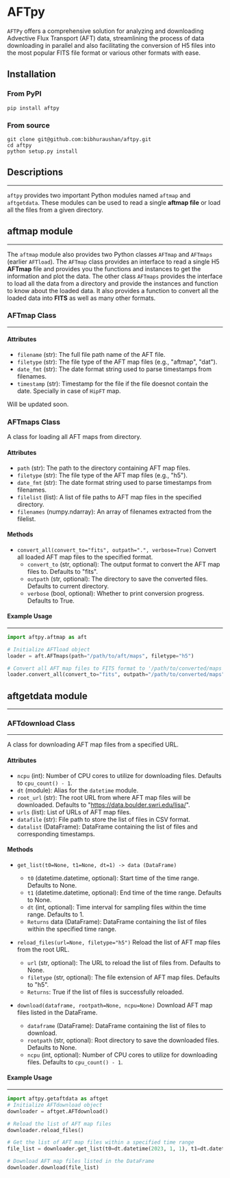 # AFTpy

`AFTPy` offers a comprehensive solution for
analyzing and downloading Advective Flux Transport (AFT) data,
streamlining the process of data downloading in parallel and
also facilitating the conversion of H5 files into the most popular
FITS file format or various other formats with ease.

## Installation

### From PyPI

```shell
pip install aftpy
```

### From source

```shell
git clone git@github.com:bibhuraushan/aftpy.git
cd aftpy
python setup.py install
```

## Descriptions

---

`aftpy` provides two important Python modules named `aftmap` and `aftgetdata`. These modules can be used
to read a single **aftmap file** or load all the files from a given directory.

## aftmap module

---

The `aftmap` module also provides two Python classes `AFTmap` and `AFTmaps` (earlier `AFTload`). The `AFTmap` class
provides an interface to read a single H5 **AFTmap** file and provides you the functions and instances 
to get the information and plot the data. The other class `AFTmaps` provides the interface to load 
all the data from a directory and provide the instances and function to know about the loaded data. It also
provides a function to convert all the loaded data into **FITS** as well as many other formats.

### AFTmap Class

---

#### Attributes
- `filename` (str): The full file path name of the AFT file.
- `filetype` (str): The file type of the AFT map files (e.g., "aftmap", "dat").
- `date_fmt` (str): The date format string used to parse timestamps from filenames.
- `timestamp` (str): Timestamp for the file if the file doesnot contain the date.
   Specially in case of `HipFT` map.

Will be updated soon. 

### AFTmaps Class

A class for loading all AFT maps from directory.

#### Attributes

- `path` (str): The path to the directory containing AFT map files.
- `filetype` (str): The file type of the AFT map files (e.g., "h5").
- `date_fmt` (str): The date format string used to parse timestamps from filenames.
- `filelist` (list): A list of file paths to AFT map files in the specified directory.
- `filenames` (numpy.ndarray): An array of filenames extracted from the filelist.

#### Methods

- `convert_all(convert_to="fits", outpath=".", verbose=True)` Convert all loaded AFT map files to the specified format.
  - `convert_to` (str, optional): The output format to convert the AFT map files to. Defaults to "fits".
  - `outpath` (str, optional): The directory to save the converted files. Defaults to current directory.
  - `verbose` (bool, optional): Whether to print conversion progress. Defaults to True.

#### Example Usage

---

```python
import aftpy.aftmap as aft

# Initialize AFTload object
loader = aft.AFTmaps(path="/path/to/aft/maps", filetype="h5")

# Convert all AFT map files to FITS format to '/path/to/converted/maps'
loader.convert_all(convert_to="fits", outpath="/path/to/converted/maps", verbose=True)
```


## aftgetdata module

---

### AFTdownload Class

---

A class for downloading AFT map files from a specified URL.

#### Attributes

- `ncpu` (int): Number of CPU cores to utilize for downloading files. Defaults to `cpu_count() - 1`.
- `dt` (module): Alias for the `datetime` module.
- `root_url` (str): The root URL from where AFT map files will be downloaded. Defaults to "https://data.boulder.swri.edu/lisa/".
- `urls` (list): List of URLs of AFT map files.
- `datafile` (str): File path to store the list of files in CSV format.
- `datalist` (DataFrame): DataFrame containing the list of files and corresponding timestamps.

#### Methods

- `get_list(t0=None, t1=None, dt=1) -> data (DataFrame)`
  - `t0` (datetime.datetime, optional): Start time of the time range. Defaults to None.
  - `t1` (datetime.datetime, optional): End time of the time range. Defaults to None.
  - `dt` (int, optional): Time interval for sampling files within the time range. Defaults to 1.
  - `Returns` data (DataFrame): DataFrame containing the list of files within the specified time range.

- `reload_files(url=None, filetype="h5")` Reload the list of AFT map files from the root URL.
  - `url` (str, optional): The URL to reload the list of files from. Defaults to None.
  - `filetype` (str, optional): The file extension of AFT map files. Defaults to "h5".
  - `Returns`: True if the list of files is successfully reloaded.
- `download(dataframe, rootpath=None, ncpu=None)` Download AFT map files listed in the DataFrame.
  - `dataframe` (DataFrame): DataFrame containing the list of files to download.
  - `rootpath` (str, optional): Root directory to save the downloaded files. Defaults to None.
  - `ncpu` (int, optional): Number of CPU cores to utilize for downloading files. Defaults to `cpu_count() - 1`.


#### Example Usage

---

```python
import aftpy.getaftdata as aftget
# Initialize AFTdownload object
downloader = aftget.AFTdownload()

# Reload the list of AFT map files
downloader.reload_files()

# Get the list of AFT map files within a specified time range
file_list = downloader.get_list(t0=dt.datetime(2023, 1, 1), t1=dt.datetime(2023, 1, 7))

# Download AFT map files listed in the DataFrame
downloader.download(file_list)
```
